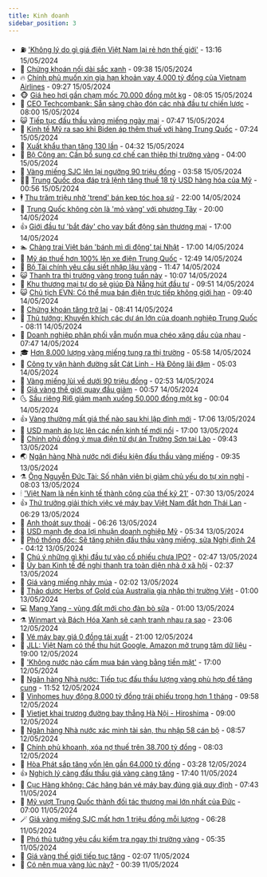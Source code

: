 ```yaml
---
title: Kinh doanh
sidebar_position: 3
---
```


<!-- vnexpress-kinh-doanh:START -->
- ⛽️ [&#39;Không lý do gì giá điện Việt Nam lại rẻ hơn thế giới&#39;](https://vnexpress.net/khong-ly-do-gi-gia-dien-viet-nam-lai-re-hon-the-gioi-4746530.html) - 13:16 15/05/2024
- 🐲 [Chứng khoán nối dài sắc xanh](https://vnexpress.net/chung-khoan-noi-dai-sac-xanh-4746462.html) - 09:38 15/05/2024
- 🔥 [Chính phủ muốn xin gia hạn khoản vay 4.000 tỷ đồng của Vietnam Airlines](https://vnexpress.net/chinh-phu-muon-xin-gia-han-khoan-vay-4-000-ty-dong-cua-vietnam-airlines-4746443.html) - 09:27 15/05/2024
- 🐵 [Giá heo hơi gần chạm mốc 70.000 đồng một kg](https://vnexpress.net/gia-heo-hoi-gan-cham-moc-70-000-dong-mot-kg-4745965.html) - 08:05 15/05/2024
- 🦅 [CEO Techcombank: Sẵn sàng chào đón các nhà đầu tư chiến lược](https://vnexpress.net/ceo-techcombank-san-sang-chao-don-cac-nha-dau-tu-chien-luoc-4743067.html) - 08:00 15/05/2024
- 😺 [Tiếp tục đấu thầu vàng miếng ngày mai](https://vnexpress.net/tiep-tuc-dau-thau-vang-mieng-ngay-mai-4746392.html) - 07:47 15/05/2024
- 🤩 [Kinh tế Mỹ ra sao khi Biden áp thêm thuế với hàng Trung Quốc](https://vnexpress.net/kinh-te-my-ra-sao-khi-biden-ap-them-thue-voi-hang-trung-quoc-4746259.html) - 07:24 15/05/2024
- 🌮 [Xuất khẩu than tăng 130 lần](https://vnexpress.net/xuat-khau-than-tang-130-lan-4746210.html) - 04:32 15/05/2024
- 🧰 [Bộ Công an: Cần bổ sung cơ chế can thiệp thị trường vàng](https://vnexpress.net/bo-cong-an-can-bo-sung-co-che-can-thiep-thi-truong-vang-4746220.html) - 04:00 15/05/2024
- 🤔 [Vàng miếng SJC lên lại ngưỡng 90 triệu đồng](https://vnexpress.net/gia-vang-moi-nhat-hom-nay-15-5-4746264.html) - 03:58 15/05/2024
- 🧑‍💻 [Trung Quốc dọa đáp trả lệnh tăng thuế 18 tỷ USD hàng hóa của Mỹ](https://vnexpress.net/trung-quoc-doa-dap-tra-lenh-tang-thue-18-ty-usd-hang-hoa-cua-my-4746103.html) - 00:56 15/05/2024
- 🕴 [Thu trăm triệu nhờ &#39;trend&#39; bán kẹp tóc hoa sứ](https://vnexpress.net/thu-tram-trieu-nho-trend-ban-kep-toc-hoa-su-4746013.html) - 22:00 14/05/2024
- 🦩 [Trung Quốc không còn là &#39;mỏ vàng&#39; với phương Tây](https://vnexpress.net/trung-quoc-khong-con-la-mo-vang-voi-phuong-tay-4745818.html) - 20:00 14/05/2024
- 👍 [Giới đầu tư &#39;bắt đáy&#39; cho vay bất động sản thương mại](https://vnexpress.net/gioi-dau-tu-bat-day-cho-vay-bat-dong-san-thuong-mai-4746036.html) - 17:00 14/05/2024
- 🏊 [Chàng trai Việt bán &#39;bánh mì di động&#39; tại Nhật](https://vnexpress.net/chang-trai-viet-ban-banh-mi-di-dong-tai-nhat-4745476.html) - 17:00 14/05/2024
- 🤡 [Mỹ áp thuế hơn 100% lên xe điện Trung Quốc](https://vnexpress.net/my-ap-thue-hon-100-len-xe-dien-trung-quoc-4746045.html) - 12:49 14/05/2024
- 👀 [Bộ Tài chính yêu cầu siết nhập lậu vàng](https://vnexpress.net/bo-tai-chinh-yeu-cau-siet-nhap-lau-vang-4746037.html) - 11:47 14/05/2024
- 😺 [Thanh tra thị trường vàng trong tuần này](https://vnexpress.net/thanh-tra-thi-truong-vang-trong-tuan-nay-4746019.html) - 10:07 14/05/2024
- 🦣 [Khu thương mại tự do sẽ giúp Đà Nẵng hút đầu tư](https://vnexpress.net/khu-thuong-mai-tu-do-se-giup-da-nang-hut-dau-tu-4745945.html) - 09:51 14/05/2024
- 😺 [Chủ tịch EVN: Có thể mua bán điện trực tiếp không giới hạn](https://vnexpress.net/chu-tich-evn-co-the-cho-mua-ban-dien-truc-tiep-khong-gioi-han-4745986.html) - 09:40 14/05/2024
- 💼 [Chứng khoán tăng trở lại](https://vnexpress.net/chung-khoan-hom-nay-14-5-chung-khoan-tang-tro-lai-4745967.html) - 08:41 14/05/2024
- 🤗 [Thủ tướng: Khuyến khích các dự án lớn của doanh nghiệp Trung Quốc](https://vnexpress.net/thu-tuong-khuyen-khich-cac-du-an-lon-cua-doanh-nghiep-trung-quoc-4745922.html) - 08:11 14/05/2024
- 👀 [Doanh nghiệp phân phối vẫn muốn mua chéo xăng dầu của nhau](https://vnexpress.net/doanh-nghiep-phan-phoi-ban-le-xang-dau-than-kinh-doanh-bi-dat-4745864.html) - 07:47 14/05/2024
- 🎓 [Hơn 8.000 lượng vàng miếng tung ra thị trường](https://vnexpress.net/them-8-000-luong-vang-mieng-tung-ra-thi-truong-4745863.html) - 05:58 14/05/2024
- 🗽 [Công ty vận hành đường sắt Cát Linh - Hà Đông lãi đậm](https://vnexpress.net/cong-ty-van-hanh-duong-sat-cat-linh-ha-dong-lai-dam-4745851.html) - 05:03 14/05/2024
- 🚀 [Vàng miếng lùi về dưới 90 triệu đồng](https://vnexpress.net/gia-vang-moi-nhat-hom-nay-14-5-4745769.html) - 02:53 14/05/2024
- 🤗 [Giá vàng thế giới quay đầu giảm](https://vnexpress.net/gia-vang-the-gioi-quay-dau-giam-4745666.html) - 00:57 14/05/2024
- 🌜 [Sầu riêng Ri6 giảm mạnh xuống 50.000 đồng một kg](https://vnexpress.net/sau-rieng-ri6-giam-manh-xuong-50-000-dong-mot-kg-4745545.html) - 00:04 14/05/2024
- 👍 [Vàng thường mất giá thế nào sau khi lập đỉnh mới](https://vnexpress.net/kich-ban-lao-doc-sau-khi-lap-dinh-co-lap-lai-voi-vang-4745330.html) - 17:06 13/05/2024
- 🤖 [USD mạnh áp lực lên các nền kinh tế mới nổi](https://vnexpress.net/usd-manh-ap-luc-len-cac-nen-kinh-te-moi-noi-4745472.html) - 17:00 13/05/2024
- 🫣 [Chính phủ đồng ý mua điện từ dự án Trường Sơn tại Lào](https://vnexpress.net/chinh-phu-dong-y-cho-nhap-dien-gio-truong-son-tu-lao-4745552.html) - 09:43 13/05/2024
- 🌏 [Ngân hàng Nhà nước nới điều kiện đấu thầu vàng miếng](https://vnexpress.net/ngan-hang-nha-nuoc-noi-dieu-kien-dau-thau-vang-mieng-4745542.html) - 09:35 13/05/2024
- ⚗️ [Ông Nguyễn Đức Tài: Số nhân viên bị giảm chủ yếu do tự xin nghỉ](https://vnexpress.net/ong-nguyen-duc-tai-so-nhan-vien-bi-giam-chu-yeu-do-tu-xin-nghi-4745473.html) - 08:03 13/05/2024
- 🕯 [&#39;Việt Nam là nền kinh tế thành công của thế kỷ 21&#39;](https://vnexpress.net/viet-nam-la-nen-kinh-te-thanh-cong-cua-the-ky-21-4745370.html) - 07:30 13/05/2024
- 👍 [Thứ trưởng giải thích việc vé máy bay Việt Nam đắt hơn Thái Lan](https://vnexpress.net/thu-truong-giai-thich-viec-ve-may-bay-viet-nam-dat-hon-thai-lan-4745396.html) - 06:29 13/05/2024
- 🤠 [Anh thoát suy thoái](https://vnexpress.net/anh-thoat-suy-thoai-4745431.html) - 06:26 13/05/2024
- 🌊 [USD mạnh đe dọa lợi nhuận doanh nghiệp Mỹ](https://vnexpress.net/usd-manh-de-doa-loi-nhuan-doanh-nghiep-my-4745300.html) - 05:34 13/05/2024
- 🌈 [Phó thống đốc: Sẽ tăng phiên đấu thầu vàng miếng, sửa Nghị định 24](https://vnexpress.net/pho-chu-tich-quoc-hoi-khong-le-cu-de-gia-vang-nhay-mua-nhu-the-4745319.html) - 04:12 13/05/2024
- 🥳 [Chú ý những gì khi đầu tư vào cổ phiếu chưa IPO?](https://vnexpress.net/chu-y-nhung-gi-khi-dau-tu-vao-co-phieu-chua-ipo-4740144.html) - 02:47 13/05/2024
- 🐻 [Ủy ban Kinh tế đề nghị thanh tra toàn diện nhà ở xã hội](https://vnexpress.net/uy-ban-kinh-te-de-nghi-thanh-tra-toan-dien-nha-o-xa-hoi-4745281.html) - 02:37 13/05/2024
- 💫 [Giá vàng miếng nhảy múa](https://vnexpress.net/gia-vang-mieng-sjc-lao-doc-4745289.html) - 02:02 13/05/2024
- 🤩 [Thảo dược Herbs of Gold của Australia gia nhập thị trường Việt](https://vnexpress.net/thao-duoc-herbs-of-gold-cua-australia-gia-nhap-thi-truong-viet-4743429.html) - 01:00 13/05/2024
- 💻 [Mang Yang - vùng đất mới cho đàn bò sữa](https://vnexpress.net/mang-yang-vung-dat-moi-cho-dan-bo-sua-4742737.html) - 01:00 13/05/2024
- ⚗️ [Winmart và Bách Hóa Xanh sẽ cạnh tranh nhau ra sao](https://vnexpress.net/winmart-va-bach-hoa-xanh-se-canh-tranh-nhau-ra-sao-4744024.html) - 23:06 12/05/2024
- 🌈 [Vé máy bay giá 0 đồng tái xuất](https://vnexpress.net/ve-may-bay-gia-0-dong-tai-xuat-4745169.html) - 21:00 12/05/2024
- 🌝 [JLL: Việt Nam có thể thu hút Google, Amazon mở trung tâm dữ liệu](https://vnexpress.net/jll-viet-nam-co-the-thu-hut-google-amazon-mo-trung-tam-du-lieu-4745113.html) - 19:00 12/05/2024
- 🥸 [&#39;Không nước nào cấm mua bán vàng bằng tiền mặt&#39;](https://vnexpress.net/khong-nuoc-nao-cam-mua-ban-vang-bang-tien-mat-4744643.html) - 17:00 12/05/2024
- 🦆 [Ngân hàng Nhà nước: Tiếp tục đấu thầu lượng vàng phù hợp để tăng cung](https://vnexpress.net/ngan-hang-nha-nuoc-se-cung-ung-vang-mieng-voi-khoi-luong-phu-hop-nhu-cau-thi-truong-4745166.html) - 11:52 12/05/2024
- 🌋 [Vinhomes huy động 8.000 tỷ đồng trái phiếu trong hơn 1 tháng](https://vnexpress.net/vinhomes-huy-dong-8-000-ty-dong-trai-phieu-trong-hon-1-thang-4745145.html) - 09:58 12/05/2024
- 🦍 [Vietjet khai trương đường bay thẳng Hà Nội - Hiroshima](https://vnexpress.net/vietjet-khai-truong-duong-bay-thang-ha-noi-hiroshima-4745121.html) - 09:00 12/05/2024
- 🤔 [Ngân hàng Nhà nước xác minh tài sản, thu nhập 58 cán bộ](https://vnexpress.net/ngan-hang-nha-nuoc-xac-minh-tai-san-thu-nhap-58-can-bo-4745118.html) - 08:57 12/05/2024
- 🧰 [Chính phủ khoanh, xóa nợ thuế trên 38.700 tỷ đồng](https://vnexpress.net/khoanh-no-gan-30-000-ty-dong-cho-hang-tram-nghin-nguoi-nop-thue-4745098.html) - 08:03 12/05/2024
- 🌝 [Hòa Phát sắp tăng vốn lên gần 64.000 tỷ đồng](https://vnexpress.net/hoa-phat-sap-tang-von-len-gan-64-000-ty-dong-4745039.html) - 03:28 12/05/2024
- 👍 [Nghịch lý càng đấu thầu giá vàng càng tăng](https://vnexpress.net/nghich-ly-gia-vang-tang-sau-dau-thau-4744902.html) - 17:40 11/05/2024
- 🗽 [Cục Hàng không: Các hãng bán vé máy bay đúng giá quy định](https://vnexpress.net/cuc-hang-khong-cac-hang-ban-ve-may-bay-dung-gia-quy-dinh-4744882.html) - 07:43 11/05/2024
- 🐎 [Mỹ vượt Trung Quốc thành đối tác thương mại lớn nhất của Đức](https://vnexpress.net/my-vuot-trung-quoc-thanh-doi-tac-thuong-mai-lon-nhat-cua-duc-4744833.html) - 07:00 11/05/2024
- 🪄 [Giá vàng miếng SJC mất hơn 1 triệu đồng mỗi lượng](https://vnexpress.net/gia-vang-mieng-sjc-mat-hon-1-trieu-dong-moi-luong-4744873.html) - 06:28 11/05/2024
- 🎊 [Phó thủ tướng yêu cầu kiểm tra ngay thị trường vàng](https://vnexpress.net/pho-thu-tuong-yeu-cau-kiem-tra-ngay-thi-truong-vang-4744848.html) - 05:35 11/05/2024
- 🗽 [Giá vàng thế giới tiếp tục tăng](https://vnexpress.net/gia-vang-the-gioi-hom-nay-4744754.html) - 02:07 11/05/2024
- 🦩 [Có nên mua vàng lúc này?](https://vnexpress.net/co-nen-mua-vang-vao-luc-nay-khong-4744687.html) - 00:39 11/05/2024<!-- vnexpress-kinh-doanh:END -->
